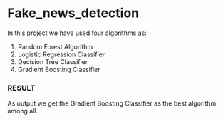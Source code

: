 # Fake_news_detection
In this project we have used four algorithms as: 
1. Random Forest Algorithm
2. Logistic Regression Classifier
3. Decision Tree Classifier
4. Gradient Boosting Classifier

### RESULT 
As output we get the Gradient Boosting Classifier as the best algorithm among all. 

